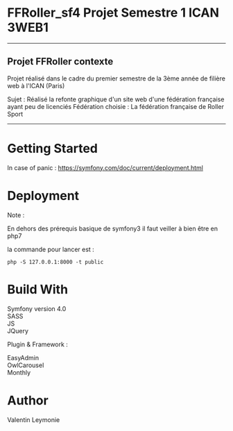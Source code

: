 # FFRoller_sf4 Projet Semestre 1 ICAN 3WEB1 #
- - - -
## Projet FFRoller contexte ##
Projet réalisé dans le cadre du premier semestre de la 3ème année de filière web à l'ICAN (Paris)

Sujet : Réalisé la refonte graphique d'un site web d'une fédération française ayant peu de licenciés
Fédération choisie : La fédération française de Roller Sport
- - - -
# Getting Started #

In case of panic :
<https://symfony.com/doc/current/deployment.html>

# Deployment #

Note : 

En dehors des prérequis basique de symfony3 il faut veiller à bien être en php7 

la commande pour lancer est :

`php -S 127.0.0.1:8000 -t public`

# Build With #

Symfony version 4.0<br/>
SASS<br/>
JS<br/>
JQuery<br/>

Plugin & Framework :<br/>

EasyAdmin<br/>
OwlCarousel<br/>
Monthly<br/>

# Author #

Valentin Leymonie


